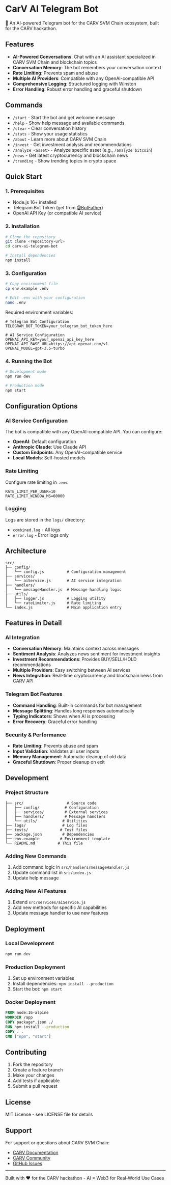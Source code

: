 # CarV AI Telegram Bot

🤖 An AI-powered Telegram bot for the CARV SVM Chain ecosystem, built for the CARV hackathon.

## Features

- **AI-Powered Conversations**: Chat with an AI assistant specialized in CARV SVM Chain and blockchain topics
- **Conversation Memory**: The bot remembers your conversation context
- **Rate Limiting**: Prevents spam and abuse
- **Multiple AI Providers**: Compatible with any OpenAI-compatible API
- **Comprehensive Logging**: Structured logging with Winston
- **Error Handling**: Robust error handling and graceful shutdown

## Commands

- `/start` - Start the bot and get welcome message
- `/help` - Show help message and available commands
- `/clear` - Clear conversation history
- `/stats` - Show your usage statistics
- `/about` - Learn more about CARV SVM Chain
- `/invest` - Get investment analysis and recommendations
- `/analyze <asset>` - Analyze specific asset (e.g., `/analyze bitcoin`)
- `/news` - Get latest cryptocurrency and blockchain news
- `/trending` - Show trending topics in crypto space

## Quick Start

### 1. Prerequisites

- Node.js 16+ installed
- Telegram Bot Token (get from [@BotFather](https://t.me/botfather))
- OpenAI API Key (or compatible AI service)

### 2. Installation

```bash
# Clone the repository
git clone <repository-url>
cd carv-ai-telegram-bot

# Install dependencies
npm install
```

### 3. Configuration

```bash
# Copy environment file
cp env.example .env

# Edit .env with your configuration
nano .env
```

Required environment variables:

```env
# Telegram Bot Configuration
TELEGRAM_BOT_TOKEN=your_telegram_bot_token_here

# AI Service Configuration
OPENAI_API_KEY=your_openai_api_key_here
OPENAI_API_BASE_URL=https://api.openai.com/v1
OPENAI_MODEL=gpt-3.5-turbo
```

### 4. Running the Bot

```bash
# Development mode
npm run dev

# Production mode
npm start
```

## Configuration Options

### AI Service Configuration

The bot is compatible with any OpenAI-compatible API. You can configure:

- **OpenAI**: Default configuration
- **Anthropic Claude**: Use Claude API
- **Custom Endpoints**: Any OpenAI-compatible service
- **Local Models**: Self-hosted models

### Rate Limiting

Configure rate limiting in `.env`:

```env
RATE_LIMIT_PER_USER=10
RATE_LIMIT_WINDOW_MS=60000
```

### Logging

Logs are stored in the `logs/` directory:

- `combined.log` - All logs
- `error.log` - Error logs only

## Architecture

```
src/
├── config/
│   └── config.js          # Configuration management
├── services/
│   └── aiService.js       # AI service integration
├── handlers/
│   └── messageHandler.js  # Message handling logic
├── utils/
│   ├── logger.js          # Logging utility
│   └── rateLimiter.js     # Rate limiting
└── index.js               # Main application entry
```

## Features in Detail

### AI Integration

- **Conversation Memory**: Maintains context across messages
- **Sentiment Analysis**: Analyzes news sentiment for investment insights
- **Investment Recommendations**: Provides BUY/SELL/HOLD recommendations
- **Multiple Providers**: Easy switching between AI services
- **News Integration**: Real-time cryptocurrency and blockchain news from CARV API

### Telegram Bot Features

- **Command Handling**: Built-in commands for bot management
- **Message Splitting**: Handles long responses automatically
- **Typing Indicators**: Shows when AI is processing
- **Error Recovery**: Graceful error handling

### Security & Performance

- **Rate Limiting**: Prevents abuse and spam
- **Input Validation**: Validates all user inputs
- **Memory Management**: Automatic cleanup of old data
- **Graceful Shutdown**: Proper cleanup on exit

## Development

### Project Structure

```
├── src/                   # Source code
│   ├── config/           # Configuration
│   ├── services/         # External services
│   ├── handlers/         # Message handlers
│   └── utils/           # Utilities
├── logs/                # Log files
├── tests/              # Test files
├── package.json         # Dependencies
├── env.example         # Environment template
└── README.md          # This file
```

### Adding New Commands

1. Add command logic in `src/handlers/messageHandler.js`
2. Update command list in `src/index.js`
3. Update help message

### Adding New AI Features

1. Extend `src/services/aiService.js`
2. Add new methods for specific AI capabilities
3. Update message handler to use new features

## Deployment

### Local Development

```bash
npm run dev
```

### Production Deployment

1. Set up environment variables
2. Install dependencies: `npm install --production`
3. Start the bot: `npm start`

### Docker Deployment

```dockerfile
FROM node:16-alpine
WORKDIR /app
COPY package*.json ./
RUN npm install --production
COPY . .
CMD ["npm", "start"]
```

## Contributing

1. Fork the repository
2. Create a feature branch
3. Make your changes
4. Add tests if applicable
5. Submit a pull request

## License

MIT License - see LICENSE file for details

## Support

For support or questions about CARV SVM Chain:

- [CARV Documentation](https://docs.carv.io)
- [CARV Community](https://t.me/carvcommunity)
- [GitHub Issues](https://github.com/your-repo/issues)

---

Built with ❤️ for the CARV hackathon - AI × Web3 for Real-World Use Cases 